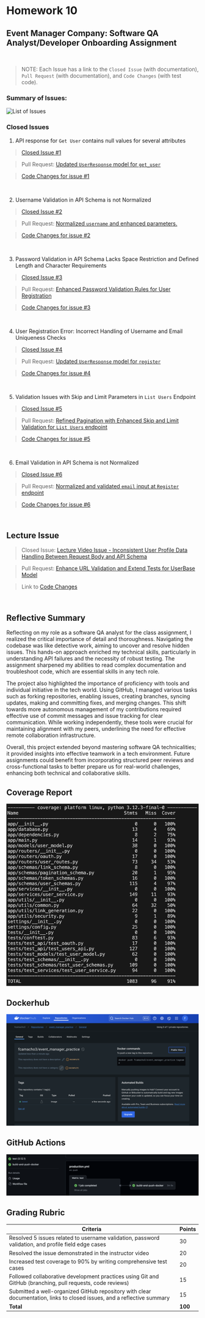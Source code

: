# Homework 10
## Event Manager Company: Software QA Analyst/Developer Onboarding Assignment
<br>

> NOTE: Each Issue has a link to the `Closed Issue` (with documentation), `Pull Request` (with documentation), and `Code Changes` (with test code).

### Summary of Issues:
![List of Issues](Embedded_Files/Issues.png)

### Closed Issues
1. API response for `Get User` contains null values for several attributes
> [Closed Issue #1](https://github.com/fcamacho3/event_manager_practice/issues/3)

> Pull Request: [Updated `UserResponse` model for `get_user`](https://github.com/fcamacho3/event_manager_practice/pull/4)

> [Code Changes for issue #1](https://github.com/fcamacho3/event_manager_practice/pull/4/files)
<br>

2. Username Validation in API Schema is not Normalized
> [Closed Issue #2](https://github.com/fcamacho3/event_manager_practice/issues/5)

> Pull Request: [Normalized `username` and enhanced parameters.](https://github.com/fcamacho3/event_manager_practice/pull/6)

> [Code Changes for issue #2](https://github.com/fcamacho3/event_manager_practice/pull/6/files)
<br>

3. Password Validation in API Schema Lacks Space Restriction and Defined Length and Character Requirements
> [Closed Issue #3](https://github.com/fcamacho3/event_manager_practice/issues/7)

> Pull Request: [Enhanced Password Validation Rules for User Registration](https://github.com/fcamacho3/event_manager_practice/pull/8)

> [Code Changes for issue #3](https://github.com/fcamacho3/event_manager_practice/pull/8/files)
<br>

4. User Registration Error: Incorrect Handling of Username and Email Uniqueness Checks
> [Closed Issue #4](https://github.com/fcamacho3/event_manager_practice/issues/9)

> Pull Request: [Updated `UserResponse` model for `register`](https://github.com/fcamacho3/event_manager_practice/pull/10)

> [Code Changes for issue #4](https://github.com/fcamacho3/event_manager_practice/pull/10/files)
<br>

5. Validation Issues with Skip and Limit Parameters in `List Users` Endpoint
> [Closed Issue #5](https://github.com/fcamacho3/event_manager_practice/issues/11)

> Pull Request: [Refined Pagination with Enhanced Skip and Limit Validation for `List Users` endpoint](https://github.com/fcamacho3/event_manager_practice/pull/12)

> [Code Changes for issue #5](https://github.com/fcamacho3/event_manager_practice/pull/12/files)
<br>

6. Email Validation in API Schema is not Normalized
> [Closed Issue #6](https://github.com/fcamacho3/event_manager_practice/issues/13)

> Pull Request: [Normalized and validated `email` input at `Register` endpoint](https://github.com/fcamacho3/event_manager_practice/pull/14)

> [Code Changes for issue #6](https://github.com/fcamacho3/event_manager_practice/pull/14/files)
<br>

## Lecture Issue
> Closed Issue: [Lecture Video Issue - Inconsistent User Profile Data Handling Between Request Body and API Schema](https://github.com/fcamacho3/event_manager_practice/issues/1)

> Pull Request: [Enhance URL Validation and Extend Tests for UserBase Model](https://github.com/fcamacho3/event_manager_practice/pull/2)

> Link to [Code Changes](https://github.com/fcamacho3/event_manager_practice/pull/2/files)
<br>

## Reflective Summary
Reflecting on my role as a software QA analyst for the class assignment, I realized the critical importance of detail and thoroughness. Navigating the codebase was like detective work, aiming to uncover and resolve hidden issues. This hands-on approach enriched my technical skills, particularly in understanding API failures and the necessity of robust testing. The assignment sharpened my abilities to read complex documentation and troubleshoot code, which are essential skills in any tech role.

The project also highlighted the importance of proficiency with tools and individual initiative in the tech world. Using GitHub, I managed various tasks such as forking repositories, enabling issues, creating branches, syncing updates, making and committing fixes, and merging changes. This shift towards more autonomous management of my contributions required effective use of commit messages and issue tracking for clear communication. While working independently, these tools were crucial for maintaining alignment with my peers, underlining the need for effective remote collaboration infrastructure.

Overall, this project extended beyond mastering software QA technicalities; it provided insights into effective teamwork in a tech environment. Future assignments could benefit from incorporating structured peer reviews and cross-functional tasks to better prepare us for real-world challenges, enhancing both technical and collaborative skills.
<br>

## Coverage Report
![Coverage Report](Embedded_Files/coverage.png)

## Dockerhub
![DockerHub Repo](Embedded_Files/DockerHub.png)

## GitHub Actions
![Actions](Embedded_Files/GitHubActions.png)

## Grading Rubric

| Criteria                                                                                                                | Points |
|-------------------------------------------------------------------------------------------------------------------------|--------|
| Resolved 5 issues related to username validation, password validation, and profile field edge cases                      | 30     |
| Resolved the issue demonstrated in the instructor video                                                                 | 20     |
| Increased test coverage to 90% by writing comprehensive test cases                                                      | 20     |
| Followed collaborative development practices using Git and GitHub (branching, pull requests, code reviews)              | 15     |
| Submitted a well-organized GitHub repository with clear documentation, links to closed issues, and a reflective summary | 15     |
| **Total**                                                                                                               | **100**|
